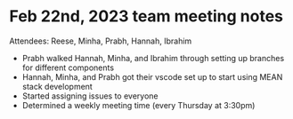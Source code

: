 # Feb 22nd, 2023 team meeting notes
Attendees: Reese, Minha, Prabh, Hannah, Ibrahim


* Prabh walked Hannah, Minha, and Ibrahim through setting up branches for different components
* Hannah, Minha, and Prabh got their vscode set up to start using MEAN stack development
* Started assigning issues to everyone
* Determined a weekly meeting time (every Thursday at 3:30pm)
